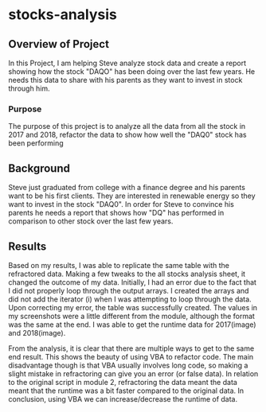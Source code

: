 # stocks-analysis


## Overview of Project 
In this Project, I am helping Steve analyze stock data and create a report showing how the stock "DAQO" has been doing over the last few years. He needs this data to share with his parents as they want to invest in stock through him.

### Purpose
The purpose of this project is to analyze all the data from all the stock in 2017 and 2018, refactor the data to show how well the "DAQ0" stock has been performing

## Background
Steve just graduated from college with a finance degree and his parents want to be his first clients. They are interested in renewable energy so they want to invest in the stock "DAQ0". In order for Steve to convince his parents he needs a report that shows how "DQ" has performed in comparison to other stock over the last few years.


## Results
Based on my results, I was able to replicate the same table with the refractored data. Making a few tweaks to the all stocks analysis sheet, it changed the outcome of my data. Initially, I had an error due to the fact that I did not properly loop through the output arrays. I created the arrays and did not add the iterator (i) when I was attempting to loop through the data. Upon correcting my error, the table was successfully created. The values in my screenshots were a little different from the module, although the format was the same at the end. I was able to get the runtime data for 2017(image) and 2018(image). 

From the analysis, it is clear that there are multiple ways to get to the same end result. This shows the beauty of using VBA to refactor code. The main disadvantage though is that VBA usually involves long code, so making a slight mistake in refractoring can give you an error (or false data). In relation to the original script in module 2, refractoring the data meant the data meant that the runtime was a bit faster compared to the original data. In conclusion, using VBA we can increase/decrease the runtime of data.


